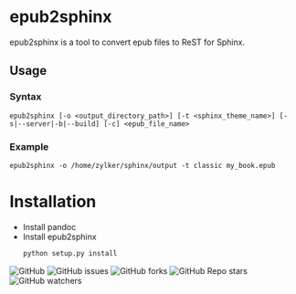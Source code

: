 # epub2sphinx

epub2sphinx is a tool to convert epub files to ReST for Sphinx.

## Usage

### Syntax
```
epub2sphinx [-o <output_directory_path>] [-t <sphinx_theme_name>] [-s|--server|-b|--build] [-c] <epub_file_name>

```
### Example
```
epub2sphinx -o /home/zylker/sphinx/output -t classic my_book.epub

```

# Installation
- Install pandoc
- Install epub2sphinx
  ```bash
  python setup.py install
  ```
![GitHub](https://img.shields.io/github/license/nifey/epub2sphinx)
![GitHub issues](https://img.shields.io/github/issues/nifey/epub2sphinx)
![GitHub forks](https://img.shields.io/github/forks/nifey/epub2sphinx?style=social)
![GitHub Repo stars](https://img.shields.io/github/stars/nifey/epub2sphinx?style=social)
![GitHub watchers](https://img.shields.io/github/watchers/nifey/epub2sphinx?style=social)
